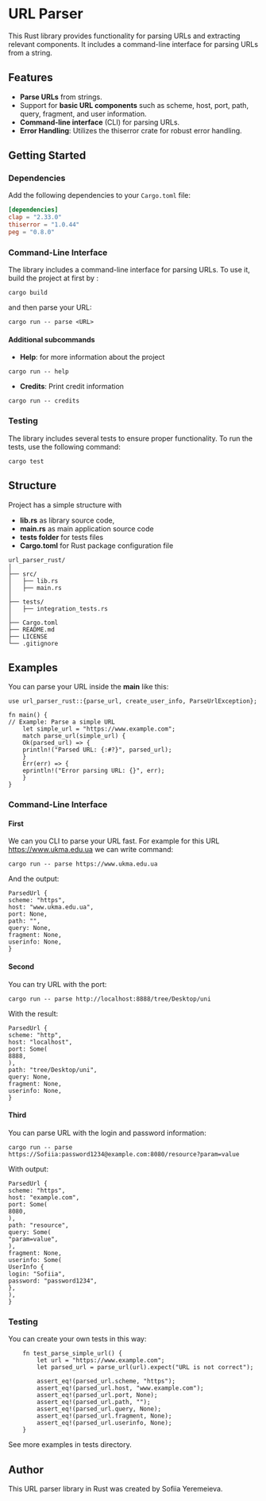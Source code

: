 # URL Parser

This Rust library provides functionality for parsing URLs and extracting relevant components. It includes a command-line interface for parsing URLs from a string.

## Features

- **Parse URLs** from strings.
- Support for **basic URL components** such as scheme, host, port, path, query, fragment, and user information.
- **Command-line interface** (CLI) for parsing URLs.
- **Error Handling**: Utilizes the thiserror crate for robust error handling.

## Getting Started

### Dependencies

Add the following dependencies to your `Cargo.toml` file:

```toml
[dependencies]
clap = "2.33.0"
thiserror = "1.0.44"
peg = "0.8.0"
```
### Command-Line Interface
The library includes a command-line interface for parsing URLs. To use it, build the project at first by :

`cargo build`

and then parse your URL:

`cargo run -- parse <URL>`

#### Additional subcommands

- **Help**: for more information about the project

`cargo run -- help`

- **Credits**: Print credit information

`cargo run -- credits`

### Testing

The library includes several tests to ensure proper functionality. To run the tests, use the following command:

`cargo test`

## Structure 
Project has a simple structure with 
- **lib.rs** as library source code, 
- **main.rs** as main application source code
- **tests folder** for tests files
- **Cargo.toml** for Rust package configuration file
```
url_parser_rust/
│
├── src/
│   ├── lib.rs      
│   ├── main.rs           
│
├── tests/
│   ├── integration_tests.rs   
│
├── Cargo.toml       
├── README.md           
├── LICENSE               
└── .gitignore
```
## Examples

You can parse your URL inside the **main** like this:
```
use url_parser_rust::{parse_url, create_user_info, ParseUrlException};

fn main() {
// Example: Parse a simple URL
    let simple_url = "https://www.example.com";
    match parse_url(simple_url) {
    Ok(parsed_url) => {
    println!("Parsed URL: {:#?}", parsed_url);
    }
    Err(err) => {
    eprintln!("Error parsing URL: {}", err);
    }
}
```
### Command-Line Interface

#### First
We can you CLI to parse your URL fast. For example for this URL https://www.ukma.edu.ua we can write command:

`cargo run -- parse https://www.ukma.edu.ua`

And the output:
```
ParsedUrl {
scheme: "https",
host: "www.ukma.edu.ua",
port: None,
path: "",
query: None,
fragment: None,
userinfo: None,
}
```
#### Second
You can try URL with the port:

`cargo run -- parse http://localhost:8888/tree/Desktop/uni`

With the result:

```
ParsedUrl {
scheme: "http",
host: "localhost",
port: Some(
8888,
),
path: "tree/Desktop/uni",
query: None,
fragment: None,
userinfo: None,
}
```
#### Third

You can parse URL with the login and password information:

`cargo run -- parse https://Sofiia:password1234@example.com:8080/resource?param=value`

With output:
```
ParsedUrl {
scheme: "https",
host: "example.com",
port: Some(
8080,
),
path: "resource",
query: Some(
"param=value",
),
fragment: None,
userinfo: Some(
UserInfo {
login: "Sofiia",
password: "password1234",
},
),
}
```
### Testing
You can create your own tests in this way:
```
    fn test_parse_simple_url() {
        let url = "https://www.example.com";
        let parsed_url = parse_url(url).expect("URL is not correct");

        assert_eq!(parsed_url.scheme, "https");
        assert_eq!(parsed_url.host, "www.example.com");
        assert_eq!(parsed_url.port, None);
        assert_eq!(parsed_url.path, "");
        assert_eq!(parsed_url.query, None);
        assert_eq!(parsed_url.fragment, None);
        assert_eq!(parsed_url.userinfo, None);
    }
```
See more examples in tests directory.

## Author
This URL parser library in Rust was created by Sofiia Yeremeieva.